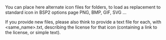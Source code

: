 You can place here alternate icon files for folders, to load as replacement to standard icon in BSP2 options page
PNG, BMP, GIF, SVG ...

If you provide new files, please also think to provide a text file for each, with <same_name>.txt, describing the license for that icon (containing a link to the license, or simple text).
